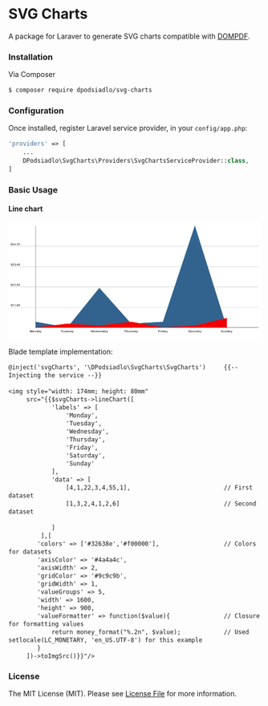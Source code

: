 # SVG Charts 

A package for Laraver to generate SVG charts compatible with [DOMPDF](https://github.com/dompdf/dompdf). 

### Installation

Via Composer

``` bash
$ composer require dpodsiadlo/svg-charts
```

### Configuration

Once installed, register Laravel service provider, in your `config/app.php`:

```php
'providers' => [
	...
    DPodsiadlo\SvgCharts\Providers\SvgChartsServiceProvider::class,
]
```



### Basic Usage

#### Line chart

![Line chart example](examples/images/ps1.png)


Blade template implementation:

```blade
@inject('svgCharts', '\DPodsiadlo\SvgCharts\SvgCharts')     {{-- Injecting the service --}}
    
<img style="width: 174mm; height: 80mm"
     src="{{$svgCharts->lineChart([
            'labels' => [
                'Monday',
                'Tuesday',
                'Wednesday',
                'Thursday',
                'Friday',
                'Saturday',
                'Sunday'
            ],
            'data' => [
                [4,1,22,3,4,55,1],                          // First dataset
                [1,3,2,4,1,2,6]                             // Second dataset

            ]
         ],[
        'colors' => ['#32638e','#f00000'],                  // Colors for datasets
        'axisColor' => '#4a4a4c',
        'axisWidth' => 2,
        'gridColor' => '#9c9c9b',
        'gridWidth' => 1,
        'valueGroups' => 5,
        'width' => 1600,
        'height' => 900,
        'valueFormatter' => function($value){               // Closure for formatting values
            return money_format("%.2n", $value);            // Used setlocale(LC_MONETARY, 'en_US.UTF-8') for this example
        }
     ])->toImgSrc()}}"/>
```

### License

The MIT License (MIT). Please see [License File](LICENSE) for more information.
